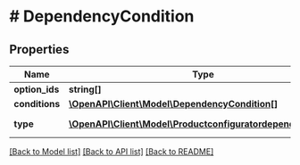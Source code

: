 # # DependencyCondition


## Properties 


Name | Type | Description | Notes
------------ | ------------- | ------------- | -------------
**option_ids**| **string[]** |   | [optional]
**conditions**| [**\OpenAPI\Client\Model\DependencyCondition[]**](DependencyCondition.md) |   | [optional]
**type**| [**\OpenAPI\Client\Model\ProductconfiguratordependencyType**](ProductconfiguratordependencyType.md) |  for more information please, see Model/ProductconfiguratordependencyType.php  | [optional]


[[Back to Model list]](../../README.md#models) [[Back to API list]](../../README.md#endpoints) [[Back to README]](../../README.md)


